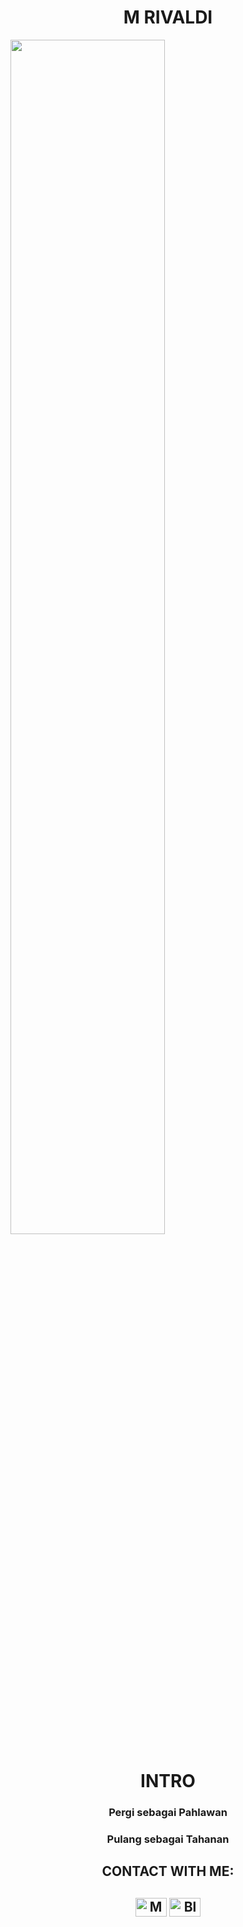 <h1 align="center">M RIVALDI</h1> 
<img src="https://github.com/bluezec/BlueZec/blob/main/KaPJ.gif" width=70% height=auto>

<h1 align="center">INTRO</h1>
<h3 align="center">Pergi sebagai Pahlawan</h3>
<h3 align="center">Pulang sebagai Tahanan</h3>

<h2 align="center">CONTACT WITH ME:</h2>
<h2 align="center"href="https://wa.me/6285213021932" target="blank"><img align="center" src="https://cdn.jsdelivr.net/npm/simple-icons@1.9.11/icons/whatsapp.svg" alt="M RIVALDI" height="30" width="50" /h2>
<b align="centerhttps://fb.com/thereal.bluezec" target="blank"><img align="center" src="https://cdn.jsdelivr.net/npm/simple-icons@3.0.1/icons/facebook.svg" alt="Blue-Zec" height="30" width="50" /b>
</p>
